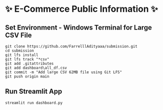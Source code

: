 # ✨ E-Commerce Public Information ✨

## Set Environment - Windows Terminal for Large CSV File
```
git clone https://github.com/FarrelllAdityaaa/submission.git
cd submission
git lfs install
git lfs track "*csv"
git add .gitattributes
git add dashboard\all_df.csv
git commit -m "Add large CSV 62MB file using Git LFS"
git push origin main
```

## Run Streamlit App
```
streamlit run dashboard.py
```
